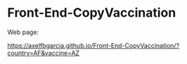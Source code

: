 # Front-End-CopyVaccination

Web page:

https://axelfbgarcia.github.io/Front-End-CopyVaccination/?country=AF&vaccine=AZ
